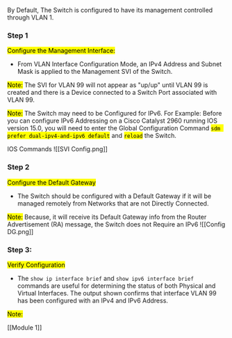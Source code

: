 By Default, The Switch is configured to have its management controlled through VLAN 1.

### Step 1
<mark class="hltr-orange">Configure the Management Interface:</mark> 
- From VLAN Interface Configuration Mode, an IPv4 Address and Subnet Mask is applied to the Management SVI of the Switch.

<mark class="hltr-yellow">Note:</mark>
The SVI for VLAN 99 will not appear as "up/up" until VLAN 99  is created and there is a Device connected to a Switch Port associated with VLAN 99.

<mark class="hltr-yellow">Note:</mark>
The Switch may need to be Configured for IPv6.
For Example: Before you can configure IPv6 Addressing on a Cisco Catalyst 2960 running IOS version 15.0, you will need to enter the Global Configuration Command <mark class="hltr-red">`sdm prefer dual-ipv4-and-ipv6 default`</mark> and <mark class="hltr-red">`reload`</mark> the Switch.

IOS Commands
![[SVI Config.png]]

### Step 2
<mark class="hltr-orange">Configure the Default Gateway</mark>
- The Switch should be configured with a Default Gateway if it will be managed remotely from Networks that are not Directly Connected.

<mark class="hltr-yellow">Note:</mark>
Because, it will receive its Default Gateway info from the Router Advertisement (RA) message, the Switch does not Require an IPv6
![[Config DG.png]]


### Step 3:
<mark class="hltr-orange">Verify Configuration</mark>
- The `show ip interface brief` and `show ipv6 interface brief` commands are useful for determining the status of both Physical and Virtual Interfaces.
  The output shown confirms that interface VLAN 99 has been configured with an IPv4 and IPv6 Address.

<mark class="hltr-yellow">Note:</mark>






[[Module 1]]